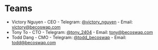 # Teams

* Victory Nguyen - CEO - Telegram: [@victory\_nguyen](https://t.me/victory_nguyen) - Email: [victory@becoswap.com](mailto:victory@becoswap.com)
* Tony To - CTO - Telegram: [@tony\_2404](https://t.me/tony_2404) - Email: [tony@becoswap.com](mailto:tony@becoswap.com)
* Todd Dang - CMO - Telegram: [@todd\_becoswap](https://t.me/todd_becoswap) - Email: [todd@becoswap.com](mailto:todd@becoswap.com)

